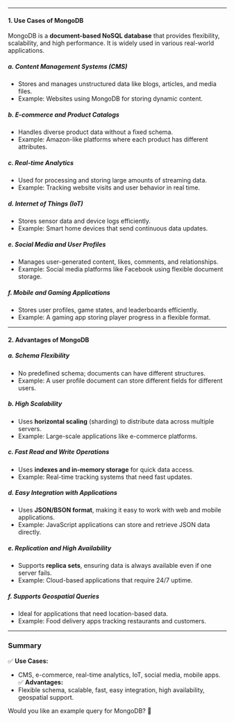 
---
#### **1. Use Cases of MongoDB**

MongoDB is a **document-based NoSQL database** that provides flexibility, scalability, and high performance. It is widely used in various real-world applications.

##### **a. Content Management Systems (CMS)**

- Stores and manages unstructured data like blogs, articles, and media files.
- Example: Websites using MongoDB for storing dynamic content.

##### **b. E-commerce and Product Catalogs**

- Handles diverse product data without a fixed schema.
- Example: Amazon-like platforms where each product has different attributes.

##### **c. Real-time Analytics**

- Used for processing and storing large amounts of streaming data.
- Example: Tracking website visits and user behavior in real time.

##### **d. Internet of Things (IoT)**

- Stores sensor data and device logs efficiently.
- Example: Smart home devices that send continuous data updates.

##### **e. Social Media and User Profiles**

- Manages user-generated content, likes, comments, and relationships.
- Example: Social media platforms like Facebook using flexible document storage.

##### **f. Mobile and Gaming Applications**

- Stores user profiles, game states, and leaderboards efficiently.
- Example: A gaming app storing player progress in a flexible format.

---

#### **2. Advantages of MongoDB**

##### **a. Schema Flexibility**

- No predefined schema; documents can have different structures.
- Example: A user profile document can store different fields for different users.

##### **b. High Scalability**

- Uses **horizontal scaling** (sharding) to distribute data across multiple servers.
- Example: Large-scale applications like e-commerce platforms.

##### **c. Fast Read and Write Operations**

- Uses **indexes and in-memory storage** for quick data access.
- Example: Real-time tracking systems that need fast updates.

##### **d. Easy Integration with Applications**

- Uses **JSON/BSON format**, making it easy to work with web and mobile applications.
- Example: JavaScript applications can store and retrieve JSON data directly.

##### **e. Replication and High Availability**

- Supports **replica sets**, ensuring data is always available even if one server fails.
- Example: Cloud-based applications that require 24/7 uptime.

##### **f. Supports Geospatial Queries**

- Ideal for applications that need location-based data.
- Example: Food delivery apps tracking restaurants and customers.

---

### **Summary**

✅ **Use Cases:**

- CMS, e-commerce, real-time analytics, IoT, social media, mobile apps.  
    ✅ **Advantages:**
- Flexible schema, scalable, fast, easy integration, high availability, geospatial support.

Would you like an example query for MongoDB? 🚀